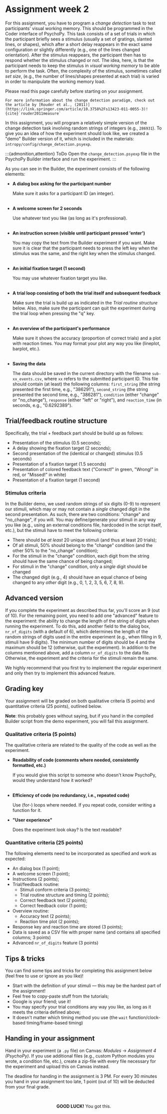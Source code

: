 # Assignment week 2
For this assignment, you have to program a *change detection* task to test participants' visual working memory. This should be programmed in the Coder interface of PsychoPy. This task consists of a set of trials in which the participant briefly sees a stimulus (usually a set of gratings, slanted lines, or shapes), which after a short delay reappears in the exact same configuration or slightly differently (e.g., one of the lines changed orientation). After the stimulus reappears, the participant then has to respond whether the stimulus changed or not. The idea, here, is that the participant needs to keep the stimulus in *visual working memory* to be able to perform the task. Often, the complexity of the stimulus, sometimes called *set size*, (e.g., the number of lines/shapes presented at each trial) is varied in order to manipulate the working memory load. 

Please read this page carefully before starting on your assignment.

```{margin}
For more information about the change detection paradigm, check out the article by [Rouder et al., (2011)](https://link.springer.com/article/10.3758%2Fs13423-011-0055-3)! {cite}`rouder2011measure`
```

In this assignment, you will program a relatively simple version of the change detection task involving random strings of integers (e.g., `286931`). To give you an idea of how the experiment should look like, we created a "demo" Builder version of it, which is included in the materials: `intropy/config/change_detection.psyexp`.

:::{admonition,attention} ToDo
Open the `change_detection.psyexp` file in the PsychoPy Builder interface and run the experiment.
:::

As you can see in the Builder, the experiment consists of the following elements:

* **A dialog box asking for the participant number**

    Make sure it asks for a participant ID (an integer).<br><br>

* **A welcome screen for 2 seconds**

    Use whatever text you like (as long as it's professional).<br><br>

* **An instruction screen (visible until participant pressed 'enter')**

    You may copy the text from the Builder experiment if you want. Make sure it is clear that the participant needs to press the left key when the stimulus was the same, and the right key when the stimulus changed.<br><br>

* **An initial fixation target (1 second)**

    You may use whatever fixation target you like.<br><br>

* **A trial loop consisting of both the trial itself and subsequent feedback**

    Make sure the trial is build up as indicated in the *Trial routine structure* below. Also, make sure the participant can quit the experiment during the trial loop when pressing the "q" key.<br><br>

* **An overview of the participant's performance**

    Make sure it shows the accuracy (proportion of correct trials) and a plot with reaction times. You may format your plot any way you like (lineplot, barplot, etc.).<br><br>

* **Saving the data**

    The data should be saved in the current directory with the filename `sub-xx_events.csv`, where `xx` refers to the submitted participant ID. This file should contain (at least) the following columns: `first_string` (the string presented the first time, e.g., "386291"), `second_string` (the string presented the second time, e.g., "386281"), `condition` (either "change" or "no_change"), `response` (either "left" or "right"), and `reaction_time` (in seconds, e.g., "0.6292389").

## Trial/feedback routine structure
Specifically, the trial + feedback part should be build up as follows:

* Presentation of the stimulus (0.5 seconds);
* A delay showing the fixation target (2 seconds);
* Second presentation of the (identical or changed) stimulus (0.5 seconds)
* Presentation of a fixation target (1.5 seconds)
* Presentation of colored feedback text ("Correct!" in green, "Wrong!" in red, or "Missed!" in white)
* Presentation of a fixation target (1 second)

### Stimulus criteria
In the Builder demo, we used random strings of six digits (0-9) to represent our stimuli, which may or may not contain a *single* changed digit in the second presentation. As such, there are two conditions: "change" and "no_change", if you will. You may define/generate your stimuli in any way you like (e.g., using an external conditions file, hardcoded in the script itself, etc.), but the stimuli have to meet the following criteria:

* There should be *at least* 20 unique stimuli (and thus at least 20 trials);
* Of all stimuli, 50% should belong to the "change" condition (and the other 50% to the "no_change" condition);
* For the stimuli in the "change" condition, each digit from the string should have the same chance of being changed;
* For stimuli in the "change" condition, only a *single* digit should be changed
* The changed digit (e.g., 4) should have an equal chance of being changed to any *other* digit (e.g., 0, 1, 2, 3, 5, 6, 7, 8, 9).

## Advanced version
If you complete the experiment as described thus far, you'll score an 9 (out of 10). For the remaining point, you need to add one "advanced" feature to the experiment: the ability to change the length of the string of digits when running the experiment. To do this, add another field to the dialog box, `nr_of_digits` (with a default of 6), which determines the length of the random strings of digits used in the entire experiment (e.g., when filling in 9, stimuli have 9 digits). The minimum number of digits should be 4 and the maximum should be 12 (otherwise, quit the experiment). In addition to the columns mentioned above, add a column `nr_of_digits` to the data file. Otherwise, the experiment and the criteria for the stimuli remain the same.

We highly recommend that you first try to implement the regular experiment and only then try to implement this advanced feature.

## Grading key
Your assignment will be graded on both qualitative criteria (5 points) and quantitative criteria (25 points), outlined below.

**Note**: this probably goes without saying, but if you hand in the compiled Builder script from the demo experiment, you will fail this assignment.

### Qualitative criteria (5 points)
The qualitative criteria are related to the quality of the code as well as the experiment. 

* **Readability of code (comments where needed, consistently formatted, etc.)**

    If you would give this script to someone who doesn't know PsychoPy, would they understand how it worked?<br><br>

* **Efficiency of code (no redundancy, i.e., repeated code)**

    Use (for-) loops where needed. If you repeat code, consider writing a function for it.

* **"User experience"**

    Does the experiment look okay? Is the text readable?

### Quantitative criteria (25 points)
The following elements need to be incorporated as specified and work as expected:

* An dialog box (1 point);
* A welcome screen (1 point);
* Instructions (2 points);
* Trial/feedback routine:
  * Stimuli conform criteria (3 points);
  * Trial routine structure and timing (2 points);
  * Correct feedback text (2 points);
  * Correct feedback color (1 point);
* Overview routine:
  * Accuracy text (2 points);
  * Reaction time plot (2 points);
* Response key and reaction time are stored (3 points);
* Data is saved as a CSV file with proper name (and contains all specified columns; 3 points)
* Advanced `nr_of_digits` feature (3 points)

## Tips & tricks
You can find some tips and tricks for completing this assignment below (feel free to use or ignore as you like)!

* Start with the definition of your stimuli &mdash; this may be the hardest part of the assignment!
* Feel free to copy-paste stuff from the tutorials;
* Google is your friend; use it!
* You may specify your trial conditions any way you like, as long as it meets the criteria defined above;
* It doesn't matter which timing method you use (the `wait` function/clock-based timing/frame-based timing)

## Handing in your assignment
Hand in your experiment (a `.py` file) on Canvas: *Modules* &rarr; *Assignment 4 (PsychoPy)*. If you use additional files (e.g., custom Python modules you wrote, a condition file, etc.), create a zip-file with every file necessary for the experiment and upload this on Canvas instead.

The deadline for handing in the assignment is 3 PM. For every 30 minutes you hand in your assignment too late, 1 point (out of 10) will be deducted from your final grade.

<br><center><b>GOOD LUCK!</b> You got this.</center>
